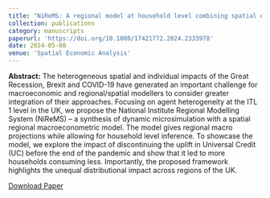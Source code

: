 ```yaml
---
title: "NiReMS: A regional model at household level combining spatial econometrics with dynamic microsimulation"
collection: publications
category: manuscripts
paperurl: 'https://doi.org/10.1080/17421772.2024.2333978'
date: 2024-05-08
venue: 'Spatial Economic Analysis'
---
```

**Abstract:** The heterogeneous spatial and individual impacts of the Great Recession, Brexit and COVID-19 have generated an important challenge for macroeconomic and regional/spatial modellers to consider greater integration of their approaches. Focusing on agent heterogeneity at the ITL 1 level in the UK, we propose the National Institute Regional Modelling System (NiReMS) – a synthesis of dynamic microsimulation with a spatial regional macroeconometric model. The model gives regional macro projections while allowing for household level inference. To showcase the model, we explore the impact of discontinuing the uplift in Universal Credit (UC) before the end of the pandemic and show that it led to more households consuming less. Importantly, the proposed framework highlights the unequal distributional impact across regions of the UK.

[Download Paper](https://doi.org/10.1080/17421772.2024.2333978)
